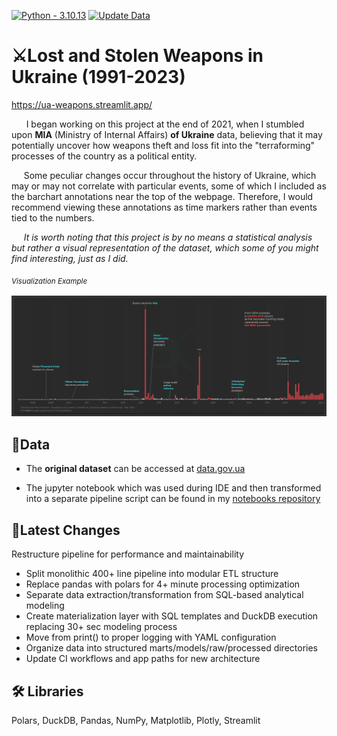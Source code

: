 [![Python - 3.10.13](https://img.shields.io/badge/Python-3.10.13-f4d159)](https://www.python.org/downloads/release/python-31013/)
[![Update Data](https://github.com/cyterat/mia-ua-weapons/actions/workflows/update.yml/badge.svg)](https://github.com/cyterat/mia-ua-weapons/actions/workflows/update.yml)

# ⚔️Lost and Stolen Weapons in Ukraine  (1991-2023)

<https://ua-weapons.streamlit.app/>

&nbsp;&nbsp;&nbsp;&nbsp;&nbsp;&nbsp;I began working on this project at the end of 2021, when I stumbled upon **MIA** (Ministry of Internal Affairs) **of Ukraine** data, believing that it may potentially uncover how weapons theft and loss fit into the "terraforming" processes of the country as a political entity.

&nbsp;&nbsp;&nbsp;&nbsp;&nbsp;Some peculiar changes occur throughout the history of Ukraine, which may or may not correlate with particular events, some of which I included as the barchart annotations near the top of the webpage. Therefore, I would recommend viewing these annotations as time markers rather than events tied to the numbers.

&nbsp;&nbsp;&nbsp;&nbsp;&nbsp;*It is worth noting that this project is by no means a statistical analysis but rather a visual representation of the dataset, which some of you might find interesting, just as I did.*

<sub>*Visualization Example*<sub>

![](assets/2024-02-Lost-and-Stolen-Weapons-in-Ukraine-Streamlit.png)

## 💾Data

- The **original dataset** can be accessed at [data.gov.ua](https://data.gov.ua/en/dataset/5e7a9e93-e4ae-408a-8b99-6a21bfa9c12a/resource/1fcab772-0b3c-4938-8f72-e60db343cbe5)

- The jupyter notebook which was used during IDE and then transformed into a separate pipeline script can be found in my [notebooks repository](https://github.com/cyterat/notebooks)

## 🚧Latest Changes

Restructure pipeline for performance and maintainability
- Split monolithic 400+ line pipeline into modular ETL structure
- Replace pandas with polars for 4+ minute processing optimization
- Separate data extraction/transformation from SQL-based analytical modeling
- Create materialization layer with SQL templates and DuckDB execution replacing 30+ sec modeling process
- Move from print() to proper logging with YAML configuration
- Organize data into structured marts/models/raw/processed directories
- Update CI workflows and app paths for new architecture
  
## 🛠 Libraries

Polars, DuckDB, Pandas, NumPy, Matplotlib, Plotly, Streamlit
